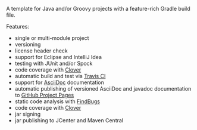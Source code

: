 A template for Java and/or Groovy projects with a feature-rich Gradle build file.

Features:
 - single or multi-module project
 - versioning
 - license header check
 - support for Eclipse and IntelliJ Idea
 - testing with JUnit and/or Spock
 - code coverage with [Clover](https://www.atlassian.com/software/clover)
 - automatic build and test via [Travis CI](https://travis-ci.com/)
 - support for [AsciiDoc](http://asciidoc.org/) documentation
 - automatic publishing of versioned AsciiDoc and javadoc documentation to [GitHub Project Pages](https://help.github.com/articles/user-organization-and-project-pages/#project-pages)
 - static code analysis with [FindBugs](http://findbugs.sourceforge.net/)
 - code coverage with [Clover](https://www.atlassian.com/software/clover)
 - jar signing
 - jar publishing to JCenter and Maven Central
